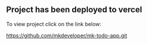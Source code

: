 ## Project has been deployed to vercel

To view project click on the link below:

https://github.com/mkdeveloper/mk-todo-app.git
